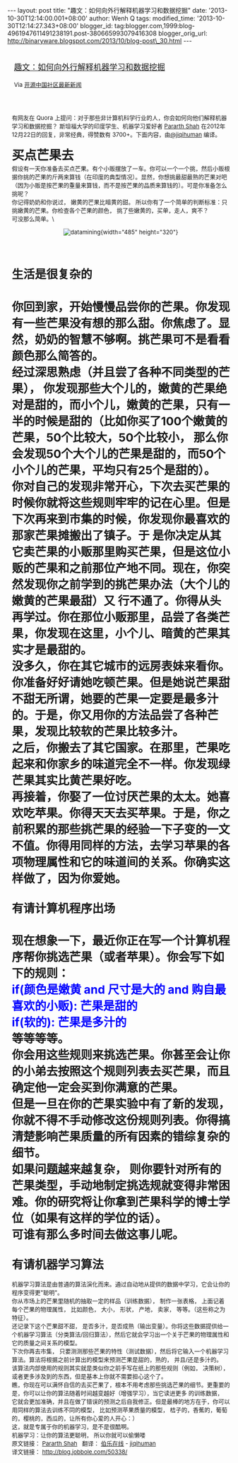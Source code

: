 --- layout: post title: "趣文：如何向外行解释机器学习和数据挖掘" date:
'2013-10-30T12:14:00.001+08:00' author: Wenh Q tags: modified\_time:
'2013-10-30T12:14:27.343+08:00' blogger\_id:
tag:blogger.com,1999:blog-4961947611491238191.post-380665993079416308
blogger\_orig\_url:
http://binaryware.blogspot.com/2013/10/blog-post\_30.html ---
<div style="margin: 10px; padding: 5px;">

<div style="font-size: 18px;">

[趣文：如何向外行解释机器学习和数据挖掘](http://www.oschina.net/news/45446/how-do-you-explain-machine-learning-and-data-mining)

</div>

<div style="font-size: 13px;">

Via [开源中国社区最新新闻](http://www.oschina.net/?from=rss)

</div>

</div>

<div style="font-size: 13px; padding: 15px 0 10px 10px;">

有网友在 Quora
上提问：对于那些非计算机科学行业的人，你会如何向他们解释机器学习和数据挖掘？
斯坦福大学的印度学生、机器学习爱好者 [Pararth
Shah](http://www.quora.com/Pararth-Shah) 在2012年12月22日的回复，非常经典，得赞数有
3700+。下面内容，由[@jiqihuman](http://www.jobbole.com/members/jiqihuman/)
编译。\
\
<span
style="font-family: 'Helvetica Neue', Helvetica, Arial, sans-serif; font-size: 28px; font-style: normal; font-weight: bold; line-height: 42px;">买点芒果去</span>\
假设有一天你准备去买点芒果。有个小贩摆放了一车。你可以一个一个挑，然后小贩根据你挑的芒果的斤两来算钱（在印度的典型情况）。显然，你想挑最甜最熟的芒果对吧（因为小贩是按芒果的重量来算钱，而不是按芒果的品质来算钱的）。可是你准备怎么挑呢？\
你记得奶奶和你说过， 嫩黄的芒果比暗黄的甜。
所以你有了一个简单的判断标准：只挑嫩黄的芒果。你检查各个芒果的颜色，
挑了些嫩黄的，买单，走人，爽不？\
可没那么简单。\
<div style="text-align: center;">

![datamining](http://static.oschina.net/uploads/img/201310/29083835_wQ1i.jpg){width="485"
height="320"}

</div>

\
生活是很复杂的
==============

你回到家，开始慢慢品尝你的芒果。你发现有一些芒果没有想的那么甜。你焦虑了。显然，奶奶的智慧不够啊。挑芒果可不是看看颜色那么简答的。\
经过深思熟虑（并且尝了各种不同类型的芒果），
你发现那些大个儿的，嫩黄的芒果绝对是甜的，而小个儿，嫩黄的芒果，只有一半的时候是甜的（比如你买了100个嫩黄的芒果，50个比较大，50个比较小，
那么你会发现50个大个儿的芒果是甜的，而50个小个儿的芒果，平均只有25个是甜的）。\
你对自己的发现非常开心，下次去买芒果的时候你就将这些规则牢牢的记在心里。但是下次再来到市集的时候，你发现你最喜欢的那家芒果摊搬出了镇子。于
是你决定从其它卖芒果的小贩那里购买芒果，但是这位小贩的芒果和之前那位产地不同。现在，你突然发现你之前学到的挑芒果办法（大个儿的嫩黄的芒果最甜）又
行不通了。你得从头再学过。你在那位小贩那里，品尝了各类芒果，你发现在这里，小个儿、暗黄的芒果其实才是最甜的。\
没多久，你在其它城市的远房表妹来看你。你准备好好请她吃顿芒果。但是她说芒果甜不甜无所谓，她要的芒果一定要是最多汁的。于是，你又用你的方法品尝了各种芒果，发现比较软的芒果比较多汁。\
之后，你搬去了其它国家。在那里，芒果吃起来和你家乡的味道完全不一样。你发现绿芒果其实比黄芒果好吃。\
再接着，你娶了一位讨厌芒果的太太。她喜欢吃苹果。你得天天去买苹果。于是，你之前积累的那些挑芒果的经验一下子变的一文不值。你得用同样的方法，去学习苹果的各项物理属性和它的味道间的关系。你确实这样做了，因为你爱她。\
\
有请计算机程序出场
==================

现在想象一下，最近你正在写一个计算机程序帮你挑选芒果（或者苹果）。你会写下如下的规则：\
<span style="color: blue;">if(颜色是嫩黄 and 尺寸是大的 and
购自最喜欢的小贩): 芒果是甜的</span>\
<span style="color: blue;">if(软的): 芒果是多汁的</span>\
等等等等。\
你会用这些规则来挑选芒果。你甚至会让你的小弟去按照这个规则列表去买芒果，而且确定他一定会买到你满意的芒果。\
但是一旦在你的芒果实验中有了新的发现，
你就不得不手动修改这份规则列表。你得搞清楚影响芒果质量的所有因素的错综复杂的细节。\
如果问题越来越复杂，
则你要针对所有的芒果类型，手动地制定挑选规就变得非常困难。你的研究将让你拿到芒果科学的博士学位（如果有这样的学位的话）。\
可谁有那么多时间去做这事儿呢。\
\
有请机器学习算法
================

机器学习算法是由普通的算法演化而来。通过自动地从提供的数据中学习，它会让你的程序变得更"聪明"。\
你从市场上的芒果里随机的抽取一定的样品（训练数据）， 制作一张表格，
上面记着每个芒果的物理属性， 比如颜色， 大小， 形状， 产地， 卖家，
等等。（这些称之为特征）。\
还记录下这个芒果甜不甜，
是否多汁，是否成熟（输出变量）。你将这些数据提供给一个机器学习算法（分类算法/回归算法），然后它就会学习出一个关于芒果的物理属性和它的质量之间关系的模型。\
下次你再去市集，
只要测测那些芒果的特性（测试数据），然后将它输入一个机器学习算法。算法将根据之前计算出的模型来预测芒果是甜的，熟的，
并且/还是多汁的。\
该算法内部使用的规则其实就是类似你之前手写在纸上的那些规则（例如，
决策树），或者更多涉及到的东西，但是基本上你就不需要担心这个了。\
瞧，你现在可以满怀自信的去买芒果了，根本不用考虑那些挑选芒果的细节。更重要的是，你可以让你的算法随着时间越变越好（增强学习），当它读进更多
的训练数据，
它就会更加准确，并且在做了错误的预测之后自我修正。但是最棒的地方在于，你可以用同样的算法去训练不同的模型，
比如预测苹果质量的模型，
桔子的，香蕉的，葡萄的，樱桃的，西瓜的，让所有你心爱的人开心：）\
这，就是专属于你的机器学习，是不是很酷啊。\
机器学习：让你的算法更聪明， 所以你就可以偷懒喽\
原文链接： [Pararth
Shah](http://www.quora.com/How-do-you-explain-Machine-Learning-and-Data-Mining-to-non-Computer-Science-people)   翻译：
[伯乐在线](http://blog.jobbole.com/) -
[jiqihuman](http://blog.jobbole.com/author/jiqihuman/)\
译文链接： <http://blog.jobbole.com/50338/>

</div>
